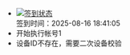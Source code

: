 - [![签到状态](https://github.com/li5bo5/Cloud189-Actions/actions/workflows/main.yml/badge.svg?branch=main)](https://github.com/li5bo5/Cloud189-Actions/actions/workflows/main.yml) <br> 签到时间：2025-08-16 18:41:05
- 开始执行帐号1
- 设备ID不存在，需要二次设备校验
